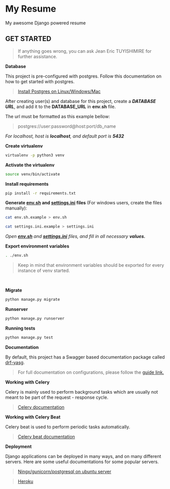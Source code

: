 <!-- Generated with Nexin Django powered API template -->


# My Resume

My awesome Django powered resume


<!-- Default instructions -->

## GET STARTED

> If anything goes wrong, you can ask Jean Eric TUYISHIMIRE for further assistance.

**Database**

This project is pre-configured with postgres. Follow this documentation on how to get started with postgres.

> [Install Postgres on Linux/Windows/Mac](http://postgresguide.com/setup/install.html)

After creating user(s) and database for this project, create a _**DATABASE URL**_, and add it to the **DATABASE_URL** in **env.sh** file.

The url must be formatted as this example bellow:
> postgres://user:password@host:port/db_name

_For localhost, host is **localhost**, and default port is **5432**_

**Create virtualenv**
```bash
virtualenv -p python3 venv
```

**Activate the virtualenv**
```bash
source venv/bin/activate
```

**Install requirements**
```bash
pip install -r requirements.txt
```

**Generate [env.sh](#) and [settings.ini](#) files** (For windows users, create the files manually):
```bash
cat env.sh.example > env.sh

cat settings.ini.example > settings.ini
```

*Open **[env.sh](#)** and **[settings.ini](#)** files, and fill in all necessary **values.***


**Export environment variables**
```bash
. ./env.sh
```
>Keep in mind that environment variables should be exported for every instance of venv started.

<br>

**Migrate**
```bash
python manage.py migrate
```

**Runserver**
```bash
python manage.py runserver
```

**Running tests**
```bash
python manage.py test
```
**Documentation**

By default, this project has a Swagger based documentation package called [drf-yasg](https://drf-yasg.readthedocs.io/en/stable/).

> For full documentation on configurations, please follow the [guide link.](https://drf-yasg.readthedocs.io/en/stable/)



**Working with Celery**

Celery is mainly used to perform background tasks which are usually not meant to be part of the request - response cycle.

> [Celery documentation](https://docs.celeryproject.org/en/latest/django/first-steps-with-django.html)



**Working with Celery Beat**

Celery beat is used to perform periodic tasks automatically.

> [Celery beat documentation](https://django-celery-beat.readthedocs.io/en/latest/)



**Deployment**

Django applications can be deployed in many ways, and on many different servers. Here are some useful documentations for some popular servers.

> [Ningx/gunicorn/postgresql on ubuntu server](https://rahmonov.me/posts/run-a-django-app-with-gunicorn-in-ubuntu-16-04/)

> [Heroku](https://devcenter.heroku.com/categories/working-with-django)

<!-- 
## CONFIGURE [PRE-COMMIT](https://pre-commit.com/)

**Install pre-commit requirements**
```bash
pre-commit install
```

**Run against all the files**
```bash
pre-commit run --all-files
``` -->
